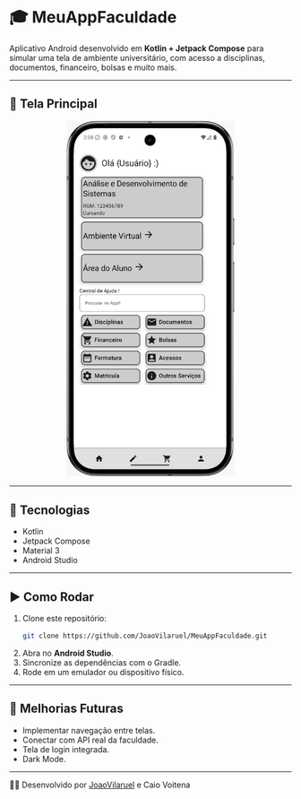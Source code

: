 # 🎓 MeuAppFaculdade

Aplicativo Android desenvolvido em **Kotlin + Jetpack Compose** para simular uma tela de ambiente universitário, com acesso a disciplinas, documentos, financeiro, bolsas e muito mais.

---

## 📱 Tela Principal
<p align="center">
  <img src="Docs/Img_Telas/Tela1.jpg" width="300"/>
</p>

---

## 🚀 Tecnologias
- Kotlin
- Jetpack Compose
- Material 3
- Android Studio

---

## ▶️ Como Rodar
1. Clone este repositório:
   ```bash
   git clone https://github.com/JoaoVilaruel/MeuAppFaculdade.git
   ```
2. Abra no **Android Studio**.
3. Sincronize as dependências com o Gradle.
4. Rode em um emulador ou dispositivo físico.

---

## 📌 Melhorias Futuras
- Implementar navegação entre telas.
- Conectar com API real da faculdade.
- Tela de login integrada.
- Dark Mode.

---

👨‍💻 Desenvolvido por [JoaoVilaruel](https://github.com/JoaoVilaruel) e Caio Voitena

